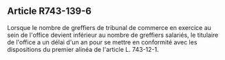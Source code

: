 Article R743-139-6
----
Lorsque le nombre de greffiers de tribunal de commerce en exercice au sein de
l'office devient inférieur au nombre de greffiers salariés, le titulaire de
l'office a un délai d'un an pour se mettre en conformité avec les dispositions
du premier alinéa de l'article L. 743-12-1.
